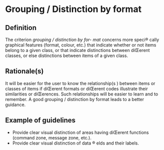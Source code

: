 # Grouping / Distinction by format

## Definition

The criterion *grouping / distinction by for-
mat* concerns more speci® cally graphical features (format, colour, etc.) that indicate whether or not items belong to a given class, or that indicate distinctions between diŒerent classes, or else distinctions between items of a given class.

## Rationale(s)

It will be easier for the user to know the relationship(s ) between items or classes of items if diŒerent formats or diŒerent codes illustrate their similarities or diŒerences. Such relationships will be easier to learn and to remember. A good grouping /
distinction by format leads to a better guidance.

## Example of guidelines
* Provide clear visual distinction of areas having diŒerent functions (command zone, message zone, etc.).
* Provide clear visual distinction of data ® elds and their labels.